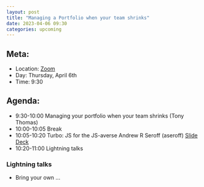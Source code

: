 ```yaml
---
layout: post
title: "Managing a Portfolio when your team shrinks"
date: 2023-04-06 09:30
categories: upcoming
---
```


## Meta:

- Location: [Zoom](https://z.umn.edu/cpmstream)
- Day: Thursday, April 6th
- Time: 9:30

## Agenda:

- 9:30-10:00 Managing your portfolio when your team shrinks (Tony Thomas)
- 10:00-10:05 Break
- 10:05-10:20 Turbo: JS for the JS-averse Andrew R Seroff (aseroff) [Slide Deck](https://z.umn.edu/turbojspres)
- 10:20-11:00 Lightning talks

### Lightning talks
- Bring your own ...
